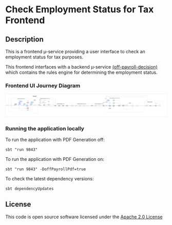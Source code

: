 # Check Employment Status for Tax Frontend

## Description

This is a frontend µ-service providing a user interface to check an employment status for tax purposes.

This frontend interfaces with a backend µ-service [(off-payroll-decision)](http://www.github.com/hmrc/off-payroll-decision) which contains the rules engine for determining the employment status.  

### Frontend UI Journey Diagram

![CEST User Interface Journey](CEST_UI_Flow.jpg)

### Running the application locally
To run the application with PDF Generation off:

```
sbt "run 9843"

```

To run the application with PDF Generation on:

```
sbt "run 9843" -DoffPayrollPdf=true

```

To check the latest dependency versions:
```
sbt dependencyUpdates

```

## License
This code is open source software licensed under the [Apache 2.0 License]("http://www.apache.org/licenses/LICENSE-2.0.html")